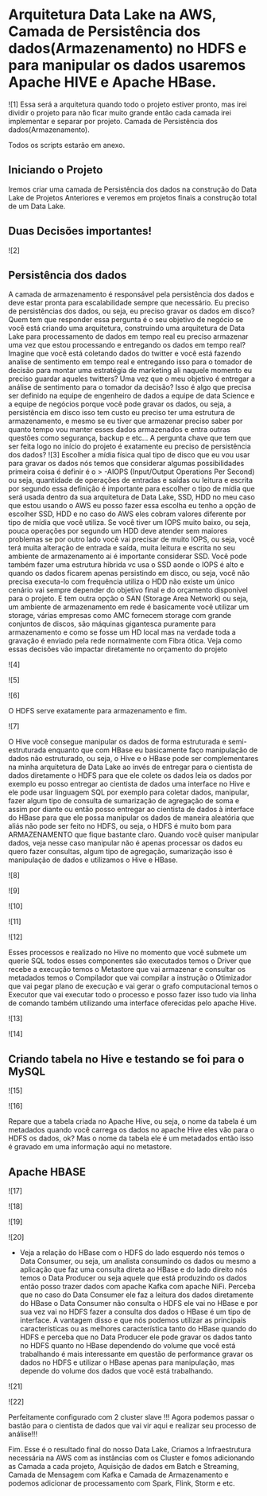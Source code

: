# Arquitetura Data Lake na AWS, Camada de Persistência dos dados(Armazenamento) no HDFS e para manipular os dados usaremos Apache HIVE e Apache HBase.
![1]
Essa será a arquitetura quando todo o projeto estiver pronto, mas irei dividir o projeto para não ficar muito grande então cada camada irei implementar e separar por projeto.
Camada de Persistência dos dados(Armazenamento).

Todos os scripts estarão em anexo.

## Iniciando o Projeto
Iremos criar uma camada de Persistência dos dados na construção do Data Lake de Projetos Anteriores e veremos em projetos finais a construção total de um Data Lake.

## Duas Decisões importantes!

![2]

## Persistência dos dados

A camada de armazenamento é responsável pela persistência dos dados e deve estar pronta para escalabilidade sempre que necessário.
Eu preciso de persistências dos dados, ou seja, eu preciso gravar os dados em disco? Quem tem que responder essa pergunta é o seu objetivo de negócio se você está criando uma arquitetura, construindo uma arquitetura de Data Lake para processamento de dados em tempo real eu preciso armazenar uma vez que estou processando e entregando os dados em tempo real? Imagine que você está coletando dados do twitter e você está fazendo analise de sentimento em tempo real e entregando isso para o tomador de decisão para montar uma estratégia de marketing ali naquele momento eu preciso guardar aqueles twitters? Uma vez que o meu objetivo é entregar a análise de sentimento para o tomador da decisão? Isso é algo que precisa ser definido na equipe de engenheiro de dados a equipe de data Science e a equipe de negócios porque você pode gravar os dados, ou seja, a persistência em disco isso tem custo eu preciso ter uma estrutura de armazenamento, e mesmo se eu tiver que armazenar preciso saber por quanto tempo vou manter esses dados armazenados e entra outras questões como segurança, backup e etc... A pergunta chave que tem que ser feita logo no início do projeto é exatamente eu preciso de persistência dos dados?
![3]
Escolher a mídia física qual tipo de disco que eu vou usar para gravar os dados nós temos que considerar algumas possibilidades primeira coisa é definir é o >
-AIOPS (Input/Output Operations Per Second) ou seja, quantidade de operações de entradas e saídas ou leitura e escrita por segundo essa definição é importante para escolher o tipo de mídia que será usada dentro da sua arquitetura de Data Lake, SSD, HDD no meu caso que estou usando o AWS eu posso fazer essa escolha eu tenho a opção de escolher SSD, HDD e no caso do AWS eles cobram valores diferente por tipo de mídia que você utiliza.
Se você tiver um IOPS muito baixo, ou seja, pouca operações por segundo um HDD deve atender sem maiores problemas se por outro lado você vai precisar de muito IOPS, ou seja, você terá muita alteração de entrada e saída, muita leitura e escrita no seu ambiente de armazenamento ai é importante considerar SSD. Você pode também fazer uma estrutura hibrida vc usa o SSD aonde o IOPS é alto e quando os dados ficarem apenas persistindo em disco, ou seja, você não precisa executa-lo com frequência utiliza o HDD não existe um único cenário vai sempre depender do objetivo final e do orçamento disponível para o projeto.
E tem outra opção o SAN (Storage Area Network) ou seja, um ambiente de armazenamento em rede é basicamente você utilizar um storage, várias empresas como AMC fornecem storage com grande conjuntos de discos, são máquinas gigantesca puramente para armazenamento e como se fosse um HD local mas na verdade toda a gravação é enviado pela rede normalmente com Fibra ótica. Veja como essas decisões vão impactar diretamente no orçamento do projeto

![4]

![5]

![6]


O HDFS serve exatamente para armazenamento e fim.

![7]

O Hive você consegue manipular os dados de forma estruturada e semi-estruturada enquanto que com HBase eu basicamente faço manipulação de dados não estruturado, ou seja, o Hive e o HBase pode ser complementares na minha arquitetura de Data Lake ao invés de entregar para o cientista de dados diretamente o HDFS para que ele colete os dados leia os dados por exemplo eu posso entregar ao cientista de dados uma interface no Hive e ele pode usar linguagem SQL por exemplo para coletar dados, manipular, fazer algum tipo de consulta de sumarização de agregação de soma e assim por diante ou então posso entregar ao cientista de dados à interface do HBase para que ele possa manipular os dados de maneira aleatória que aliás não pode ser feito no HDFS, ou seja, o HDFS é muito bom para ARMAZENAMENTO que fique bastante claro. Quando você quiser manipular dados, veja nesse caso manipular não é apenas processar os dados eu quero fazer consultas, algum tipo de agregação, sumarização isso é manipulação de dados e utilizamos o Hive e HBase.

![8]

![9]

![10]

![11]

![12]

Esses processos e realizado no Hive no momento que você submete um querie SQL todos esses componentes são executados temos o Driver que recebe a execução temos o Metastore que vai armazenar e consultar os metadados temos o Compilador que vai compilar a instrução o Otimizador que vai pegar plano de execução e vai gerar o grafo computacional temos o Executor que vai executar todo o processo e posso fazer isso tudo via linha de comando também utilizando uma interface oferecidas pelo apache Hive.

![13]

![14]

## Criando tabela no Hive e testando se foi para o MySQL

![15]

![16]

Repare que a tabela criada no Apache Hive, ou seja, o nome da tabela é um metadados quando você carrega os dados no apache Hive eles vão para o HDFS os dados, ok? Mas o nome da tabela ele é um metadados então isso é gravado em uma informação aqui no metastore.
## Apache HBASE

![17]

![18]

![19]

![20]

- Veja a relação do HBase com o HDFS do lado esquerdo nós temos o Data Consumer, ou seja, um analista consumindo os dados ou mesmo a aplicação que faz uma consulta direta ao HBase e do lado direito nós temos o Data Producer ou seja aquele que está produzindo os dados então posso trazer dados com apache Kafka com apache NiFi. Perceba que no caso do Data Consumer ele faz a leitura dos dados diretamente do HBase o Data Consumer não consulta o HDFS ele vai no HBase e por sua vez vai no HDFS fazer a consulta dos dados o HBase é um tipo de interface. A vantagem disso e que nós podemos utilizar as principais características ou as melhores característica tanto do HBase quando do HDFS e perceba que no Data Producer ele pode gravar os dados tanto no HDFS quanto no HBase dependendo do volume que você está trabalhando é mais interessante em questão de performance gravar os dados no HDFS e utilizar o HBase apenas para manipulação, mas depende do volume dos dados que você está trabalhando.

![21]

![22]

Perfeitamente configurado com 2 cluster slave !!! Agora podemos passar o bastão para o cientista de dados que vai vir aqui e realizar seu processo de análise!!!

Fim. Esse é o resultado final do nosso Data Lake, Criamos a Infraestrutura necessária na AWS com as instâncias com os Cluster e fomos adicionando as Camada a cada projeto, Aquisição de dados em Batch e Streaming, Camada de Mensagem com Kafka e Camada de Armazenamento e podemos adicionar de processamento com Spark, Flink, Storm e etc.
